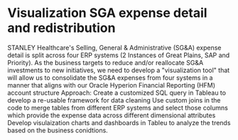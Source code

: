 # Visualization SGA expense detail and redistribution
STANLEY Healthcare's Selling, General & Administrative (SG&A) expense detail is split across four ERP systems (2 Instances of Great Plains, SAP and Priority). As the business targets to reduce and/or reallocate SG&A investments to new initiatives, we need to develop a "visualization tool" that will allow us to consolidate the SG&A expenses from four systems in a manner that aligns with our Oracle Hyperion Financial Reporting (HFM) account structure
Approach:
Create a customized SQL query in Tableau to develop a re-usable framework for data cleaning
Use custom joins in the code to merge tables from different ERP systems and select those columns which provide the expense data across      different dimensional attributes
Develop visulaization charts and dashboards in Tableu to analyze the trends based on the business conidtions. 

